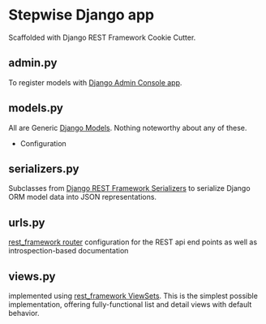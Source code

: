 # Stepwise Django app

Scaffolded with Django REST Framework Cookie Cutter.

admin.py
--------
To register models with [Django Admin Console app](https://docs.djangoproject.com/en/2.1/ref/contrib/admin/).


models.py
--------
All are Generic [Django Models](https://docs.djangoproject.com/en/2.1/topics/db/models/). Nothing noteworthy about any of these.
- Configuration

serializers.py
--------
Subclasses from [Django REST Framework Serializers](https://www.django-rest-framework.org/api-guide/serializers/) to serialize Django ORM model data into JSON representations.

urls.py
--------
[rest_framework router](https://www.django-rest-framework.org/api-guide/routers/) configuration for the REST api end points as well as introspection-based documentation

views.py
--------
implemented using [rest_framework ViewSets](https://www.django-rest-framework.org/api-guide/viewsets/). This is the simplest possible implementation, offering fully-functional list and detail views with default behavior.
